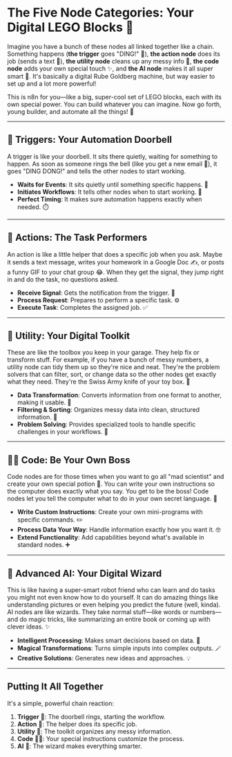 # The Five Node Categories: Your Digital LEGO Blocks 🧱

Imagine you have a bunch of these nodes all linked together like a chain. Something happens (**the trigger** goes "DING!" 🔔), **the action node** does its job (sends a text 📲), **the utility node** cleans up any messy info 🧹, **the code node** adds your own special touch ✨, and **the AI node** makes it all super smart 🧠. It's basically a digital Rube Goldberg machine, but way easier to set up and a lot more powerful!

This is n8n for you—like a big, super-cool set of LEGO blocks, each with its own special power. You can build whatever you can imagine. Now go forth, young builder, and automate all the things! 🚀

---

## **🚪 Triggers: Your Automation Doorbell**

A trigger is like your doorbell. It sits there quietly, waiting for something to happen. As soon as someone rings the bell (like you get a new email 📧), it goes "DING DONG!" and tells the other nodes to start working.

- **Waits for Events**: It sits quietly until something specific happens. 🤫
- **Initiates Workflows**: It tells other nodes when to start working. 🏁
- **Perfect Timing**: It makes sure automation happens exactly when needed. ⏱️

---

## **🏃 Actions: The Task Performers**

An action is like a little helper that does a specific job when you ask. Maybe it sends a text message, writes your homework in a Google Doc ✍️, or posts a funny GIF to your chat group 😂. When they get the signal, they jump right in and do the task, no questions asked.

- **Receive Signal**: Gets the notification from the trigger. 🔔
- **Process Request**: Prepares to perform a specific task. ⚙️
- **Execute Task**: Completes the assigned job. ✅

---

## **🧰 Utility: Your Digital Toolkit**

These are like the toolbox you keep in your garage. They help fix or transform stuff. For example, if you have a bunch of messy numbers, a utility node can tidy them up so they're nice and neat. They're the problem solvers that can filter, sort, or change data so the other nodes get exactly what they need. They're the Swiss Army knife of your toy box. 🔪

- **Data Transformation**: Converts information from one format to another, making it usable. 🔄
- **Filtering & Sorting**: Organizes messy data into clean, structured information. 🧹
- **Problem Solving**: Provides specialized tools to handle specific challenges in your workflows. 🧩

---

## **👨‍💻 Code: Be Your Own Boss**

Code nodes are for those times when you want to go all "mad scientist" and create your own special potion 🧪. You can write your own instructions so the computer does exactly what you say. You get to be the boss! Code nodes let you tell the computer what to do in your own secret language. 🤫

- **Write Custom Instructions**: Create your own mini-programs with specific commands. ✏️
- **Process Data Your Way**: Handle information exactly how you want it. 🤓
- **Extend Functionality**: Add capabilities beyond what's available in standard nodes. ➕

---

## **🔮 Advanced AI: Your Digital Wizard**

This is like having a super-smart robot friend who can learn and do tasks you might not even know how to do yourself. It can do amazing things like understanding pictures or even helping you predict the future (well, kinda). AI nodes are like wizards. They take normal stuff—like words or numbers—and do magic tricks, like summarizing an entire book or coming up with clever ideas. ✨

- **Intelligent Processing**: Makes smart decisions based on data. 🤖
- **Magical Transformations**: Turns simple inputs into complex outputs. 🪄
- **Creative Solutions**: Generates new ideas and approaches. 💡

---

## **Putting It All Together**

It's a simple, powerful chain reaction:

1.  **Trigger** 🔔: The doorbell rings, starting the workflow.
2.  **Action** 🏃: The helper does its specific job.
3.  **Utility** 🧰: The toolkit organizes any messy information.
4.  **Code** 👨‍💻: Your special instructions customize the process.
5.  **AI** 🔮: The wizard makes everything smarter.
